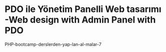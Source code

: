 # PDO ile Yönetim Panelli Web tasarımı -Web design with Admin Panel with PDO

PHP-bootcamp-derslerden-yap-lan-al-malar-7
